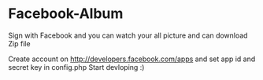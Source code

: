 # Facebook-Album
Sign with Facebook and you can watch your all picture and can download Zip file 

Create account on http://developers.facebook.com/apps and set app id and secret key in config.php 
Start devloping :) 
